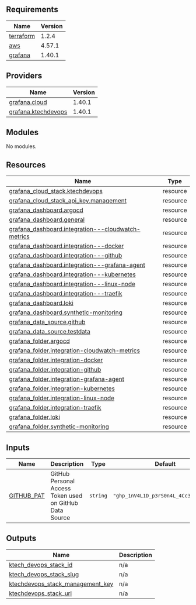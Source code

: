 <!-- BEGIN_TF_DOCS -->
## Requirements

| Name | Version |
|------|---------|
| <a name="requirement_terraform"></a> [terraform](#requirement\_terraform) | 1.2.4 |
| <a name="requirement_aws"></a> [aws](#requirement\_aws) | 4.57.1 |
| <a name="requirement_grafana"></a> [grafana](#requirement\_grafana) | 1.40.1 |

## Providers

| Name | Version |
|------|---------|
| <a name="provider_grafana.cloud"></a> [grafana.cloud](#provider\_grafana.cloud) | 1.40.1 |
| <a name="provider_grafana.ktechdevops"></a> [grafana.ktechdevops](#provider\_grafana.ktechdevops) | 1.40.1 |

## Modules

No modules.

## Resources

| Name | Type |
|------|------|
| [grafana_cloud_stack.ktechdevops](https://registry.terraform.io/providers/grafana/grafana/1.40.1/docs/resources/cloud_stack) | resource |
| [grafana_cloud_stack_api_key.management](https://registry.terraform.io/providers/grafana/grafana/1.40.1/docs/resources/cloud_stack_api_key) | resource |
| [grafana_dashboard.argocd](https://registry.terraform.io/providers/grafana/grafana/1.40.1/docs/resources/dashboard) | resource |
| [grafana_dashboard.general](https://registry.terraform.io/providers/grafana/grafana/1.40.1/docs/resources/dashboard) | resource |
| [grafana_dashboard.integration---cloudwatch-metrics](https://registry.terraform.io/providers/grafana/grafana/1.40.1/docs/resources/dashboard) | resource |
| [grafana_dashboard.integration---docker](https://registry.terraform.io/providers/grafana/grafana/1.40.1/docs/resources/dashboard) | resource |
| [grafana_dashboard.integration---github](https://registry.terraform.io/providers/grafana/grafana/1.40.1/docs/resources/dashboard) | resource |
| [grafana_dashboard.integration---grafana-agent](https://registry.terraform.io/providers/grafana/grafana/1.40.1/docs/resources/dashboard) | resource |
| [grafana_dashboard.integration---kubernetes](https://registry.terraform.io/providers/grafana/grafana/1.40.1/docs/resources/dashboard) | resource |
| [grafana_dashboard.integration---linux-node](https://registry.terraform.io/providers/grafana/grafana/1.40.1/docs/resources/dashboard) | resource |
| [grafana_dashboard.integration---traefik](https://registry.terraform.io/providers/grafana/grafana/1.40.1/docs/resources/dashboard) | resource |
| [grafana_dashboard.loki](https://registry.terraform.io/providers/grafana/grafana/1.40.1/docs/resources/dashboard) | resource |
| [grafana_dashboard.synthetic-monitoring](https://registry.terraform.io/providers/grafana/grafana/1.40.1/docs/resources/dashboard) | resource |
| [grafana_data_source.github](https://registry.terraform.io/providers/grafana/grafana/1.40.1/docs/resources/data_source) | resource |
| [grafana_data_source.testdata](https://registry.terraform.io/providers/grafana/grafana/1.40.1/docs/resources/data_source) | resource |
| [grafana_folder.argocd](https://registry.terraform.io/providers/grafana/grafana/1.40.1/docs/resources/folder) | resource |
| [grafana_folder.integration-cloudwatch-metrics](https://registry.terraform.io/providers/grafana/grafana/1.40.1/docs/resources/folder) | resource |
| [grafana_folder.integration-docker](https://registry.terraform.io/providers/grafana/grafana/1.40.1/docs/resources/folder) | resource |
| [grafana_folder.integration-github](https://registry.terraform.io/providers/grafana/grafana/1.40.1/docs/resources/folder) | resource |
| [grafana_folder.integration-grafana-agent](https://registry.terraform.io/providers/grafana/grafana/1.40.1/docs/resources/folder) | resource |
| [grafana_folder.integration-kubernetes](https://registry.terraform.io/providers/grafana/grafana/1.40.1/docs/resources/folder) | resource |
| [grafana_folder.integration-linux-node](https://registry.terraform.io/providers/grafana/grafana/1.40.1/docs/resources/folder) | resource |
| [grafana_folder.integration-traefik](https://registry.terraform.io/providers/grafana/grafana/1.40.1/docs/resources/folder) | resource |
| [grafana_folder.loki](https://registry.terraform.io/providers/grafana/grafana/1.40.1/docs/resources/folder) | resource |
| [grafana_folder.synthetic-monitoring](https://registry.terraform.io/providers/grafana/grafana/1.40.1/docs/resources/folder) | resource |

## Inputs

| Name | Description | Type | Default | Required |
|------|-------------|------|---------|:--------:|
| <a name="input_GITHUB_PAT"></a> [GITHUB\_PAT](#input\_GITHUB\_PAT) | GitHub Personal Access Token used on GitHub Data Source | `string` | `"ghp_1nV4L1D_p3rS0n4L_4Cc3sS_T0k3n"` | no |

## Outputs

| Name | Description |
|------|-------------|
| <a name="output_ktech_devops_stack_id"></a> [ktech\_devops\_stack\_id](#output\_ktech\_devops\_stack\_id) | n/a |
| <a name="output_ktech_devops_stack_slug"></a> [ktech\_devops\_stack\_slug](#output\_ktech\_devops\_stack\_slug) | n/a |
| <a name="output_ktechdevops_stack_management_key"></a> [ktechdevops\_stack\_management\_key](#output\_ktechdevops\_stack\_management\_key) | n/a |
| <a name="output_ktechdevops_stack_url"></a> [ktechdevops\_stack\_url](#output\_ktechdevops\_stack\_url) | n/a |
<!-- END_TF_DOCS -->
